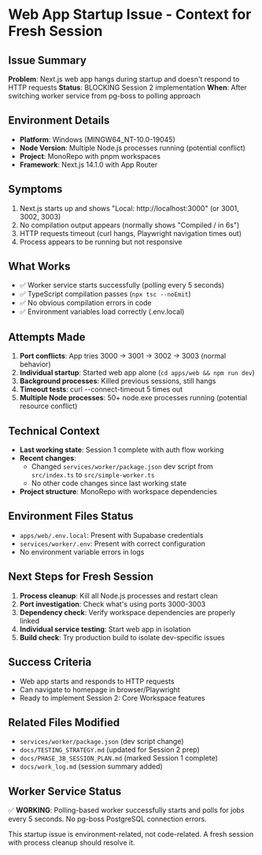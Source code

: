 # Web App Startup Issue - Context for Fresh Session

## Issue Summary
**Problem**: Next.js web app hangs during startup and doesn't respond to HTTP requests
**Status**: BLOCKING Session 2 implementation
**When**: After switching worker service from pg-boss to polling approach

## Environment Details
- **Platform**: Windows (MINGW64_NT-10.0-19045)
- **Node Version**: Multiple Node.js processes running (potential conflict)
- **Project**: MonoRepo with pnpm workspaces
- **Framework**: Next.js 14.1.0 with App Router

## Symptoms
1. Next.js starts up and shows "Local: http://localhost:3000" (or 3001, 3002, 3003)
2. No compilation output appears (normally shows "Compiled / in 6s")
3. HTTP requests timeout (curl hangs, Playwright navigation times out)
4. Process appears to be running but not responsive

## What Works
- ✅ Worker service starts successfully (polling every 5 seconds)
- ✅ TypeScript compilation passes (`npx tsc --noEmit`)
- ✅ No obvious compilation errors in code
- ✅ Environment variables load correctly (.env.local)

## Attempts Made
1. **Port conflicts**: App tries 3000 → 3001 → 3002 → 3003 (normal behavior)
2. **Individual startup**: Started web app alone (`cd apps/web && npm run dev`)
3. **Background processes**: Killed previous sessions, still hangs
4. **Timeout tests**: curl --connect-timeout 5 times out
5. **Multiple Node processes**: 50+ node.exe processes running (potential resource conflict)

## Technical Context
- **Last working state**: Session 1 complete with auth flow working
- **Recent changes**:
  - Changed `services/worker/package.json` dev script from `src/index.ts` to `src/simple-worker.ts`
  - No other code changes since last working state
- **Project structure**: MonoRepo with workspace dependencies

## Environment Files Status
- `apps/web/.env.local`: Present with Supabase credentials
- `services/worker/.env`: Present with correct configuration
- No environment variable errors in logs

## Next Steps for Fresh Session
1. **Process cleanup**: Kill all Node.js processes and restart clean
2. **Port investigation**: Check what's using ports 3000-3003
3. **Dependency check**: Verify workspace dependencies are properly linked
4. **Individual service testing**: Start web app in isolation
5. **Build check**: Try production build to isolate dev-specific issues

## Success Criteria
- Web app starts and responds to HTTP requests
- Can navigate to homepage in browser/Playwright
- Ready to implement Session 2: Core Workspace features

## Related Files Modified
- `services/worker/package.json` (dev script change)
- `docs/TESTING_STRATEGY.md` (updated for Session 2 prep)
- `docs/PHASE_3B_SESSION_PLAN.md` (marked Session 1 complete)
- `docs/work_log.md` (session summary added)

## Worker Service Status
✅ **WORKING**: Polling-based worker successfully starts and polls for jobs every 5 seconds. No pg-boss PostgreSQL connection errors.

This startup issue is environment-related, not code-related. A fresh session with process cleanup should resolve it.